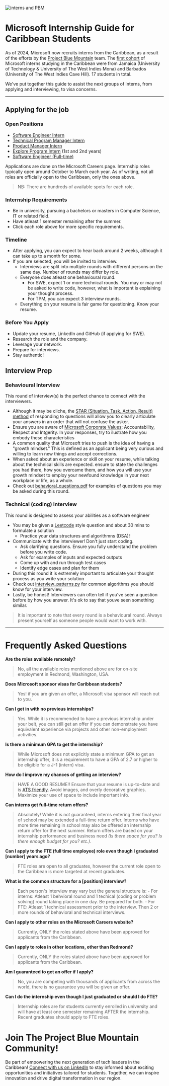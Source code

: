 ![interns and PBM](https://github.com/user-attachments/assets/62d925bc-a4f2-4d81-a2fe-2ca49d679cc0)

# Microsoft Internship Guide for Caribbean Students

As of 2024, Microsoft now recruits interns from the Caribbean, as a result of the efforts by the [Project Blue Mountain](https://www.linkedin.com/pulse/microsoft-day-university-technology-jamaica-thomas-mba-hrm-volie/) team.
The [first cohort](https://www.linkedin.com/posts/shoniquethomas_microsoftinterns-microsoftlife-activity-7203425109003403264-laSU?utm_source=share&utm_medium=member_desktop) of Microsoft interns studying in the Caribbean were from Jamaica (University of Technology & University of The West Indies Mona) and Barbados (University of The West Indies Cave Hill). 17 students in total.

We've put together this guide to assist the next groups of interns, from applying and interviewing, to visa concerns.

---

<!-- ## Table of Content
- Applying
  - Requirements
- Interview prep
  - Behavioural
  - Software Engineer (SWE)
  - Technical Program Manager (TPM)
---
-->

## Applying for the job
### Open Positions
- [Software Engineer Intern](https://jobs.careers.microsoft.com/global/en/share/1751922)
- [Technical Program Manager Intern](https://jobs.careers.microsoft.com/global/en/job/1748094)
- [Product Manager Intern](https://jobs.careers.microsoft.com/global/en/job/1748102)
- [Explore Program Intern](https://jobs.careers.microsoft.com/global/en/job/1773452) (1st and 2nd years)
- [Software Engineer (Full-time)](https://jobs.careers.microsoft.com/global/en/job/1747253)

Applications are done on the Microsoft Careers page. Internship roles typically open around October to March each year. As of writing, not all roles are officially open to the Caribbean, only the ones above.
> NB: There are hundreds of available spots for each role.

### Internship Requirements
- Be in university, pursuing a bachelors or masters in Computer Science, IT or related field.
- Have atleast 1 semester remaining after the summer.
- Click each role above for more specific requirements.

### Timeline
- After applying, you can expect to hear back around 2 weeks, although it can take up to a month for some.
- If you are selected, you will be invited to interview.
  - Interviews are split into multiple rounds with different persons on the same day. Number of rounds may differ by role.
  - Everyone does atleast one behavioural round.
    - For SWE, expect 1 or more technical rounds. You may or may not be asked to write code, however, what is important is explaining your thought process.
    - For TPM, you can expect 3 interview rounds.
  - Everything on your resume is fair game for questioning. Know your resume.
 
### Before You Apply
- Update your resume, LinkedIn and GitHub (if applying for SWE).
- Research the role and the company.
- Leverage your network.
- Prepare for interviews.
- Stay authentic!

## Interview Prep
### Behavioural Interview
This round of interview(s) is the perfect chance to connect with the interviewers. 
- Although it may be cliche, the [STAR (Situation, Task, Action, Result) method](https://www.themuse.com/advice/star-interview-method) of responding to questions will allow you to clearly articulate your answers in an order that will not confuse the asker.
- Ensure you are aware of [Microsoft Corporate Values](https://www.microsoft.com/en-us/about/corporate-values): Accountability, Respect and Intgerity. In your responses, try to ilustrate how you embody these characteristics
- A common quality that Microsoft tries to push is the idea of having a "growth mindset." This is defined as an applicant being very curious and willing to learn new things and accept corrections.
- When asked about an experience or skill on your resume, while talking about the technical skills are expected. ensure to state the challenges you had there, how you overcame them, and how you will use your growth mindset to employ your  newfound knowledge in your next workplace or life, as a whole.
- Check out [behavioral_questions.pdf](behavioral_questions.pdf) for examples of questions you may be asked during this round.

### Technical (coding) Interview
This round is designed to assess your abilities as a software engineer
- You may be given a [Leetcode](https://leetcode.com/problemset/) style question and about 30 mins to formulate a solution
  - Practice your data structures and algorithmns (DSA)!
- Communicate with the interviewer! Don't just start coding.
  - Ask clarifying questions. Ensure you fully understand the problem before you write code.
  - Ask for examples of inputs and expected outputs
  - Come up with and run through test cases
  - Identify edge cases and plan for them
- During this round it is extremely important to articulate your thought process as you write your solution
- Check out [interview_patterns.py](interview_patterns.py) for common algorithms you should know for your interview.
- Lastly, be honest! Interviewers can often tell if you've seen a question before by how you answer. It's ok to say that youve seen something similar.

> It is important to note that every round is a behavioural round. Always present yourself as someone people would want to work with.

---
<!-- ## Obtaining a Visa
Yes, Microsoft will assist you in obtaining a J-1 visa to work in the United States. Microsoft uses a third-party (currently Cultural Vistas) to handle this for new hires. 
### Documents you'll need in advance

| Police Record | |
|---|---|
| Jamaica | https://jcf.gov.jm/police-certificate/ |
| Barbados| |
| (add more) | |

| University Transcript |
|---|
| Obtain from your university. Ensure a GPA of 2.7 or higher. Unofficial transcripts may be used |
-->

# Frequently Asked Questions
**Are the roles available remotely?**
> No, all the available roles mentioned above are for on-site employment in Redmond, Washington, USA.

**Does Microsoft sponsor visas for Caribbean students?**
> Yes! if you are given an offer, a Microsoft visa sponsor will reach out to you.

**Can I get in with no previous internships?**
> Yes. While it is recommended to have a previous internship under your belt, you can still get an offer if you can demonstrate you have equivalent experience via projects and other non-employment activities.

**Is there a minimum GPA to get the internship?**
> While Microsoft does not explicitly state a minimum GPA to get an internship offer, it is a requirement to have a GPA of 2.7 or higher to be eligible for a J-1 (intern) visa.

**How do I improve my chances of getting an interview?**
> HAVE A GOOD RESUME!! Ensure that your resume is up-to-date and is [ATS friendly](https://create.microsoft.com/en-us/templates/ats-resumes). Avoid images, and overly decorative graphics. Maximize your use of space to include important info.

**Can interns get full-time return offers?**
> Absolutely! While it is not guaranteed, interns entering their final year of school may be extended a full-time return offer. Interns who have more time remaining in school may also be offered an internship return offer for the next summer. Return offers are based on your internship performance and business need *(Is there space for you? Is there enough budget for you? etc.)*.

**Can I apply to the FTE (full time employee) role even though I graduated [number] years ago?**
> FTE roles are open to all graduates, however the current role open to the Caribbean is more targeted at recent graduates.

**What is the common structure for a [position] interview?**
> Each person's interview may vary but the general structure is:
    - For interns: Atleast 1 behvioral round and 1 techical (coding or problem solving) round taking place in one day. Be prepared for both.
    - For FTE: Atleast 1 technical assessment prior to the interview. Then 2 or more rounds of behavioral and technical interviews.

**Can I apply to other roles on the Microsoft Careers website?**
> Currently, ONLY the roles stated above have been approved for applicants from the Caribbean.

**Can I apply to roles in other locations, other than Redmond?**
> Currently, ONLY the roles stated above have been approved for applicants from the Caribbean.

**Am I guaranteed to get an offer if I apply?**
> No, you are competing with thousands of applicants from across the world, there is no guarantee you will be given an offer.

**Can I do the internship even though I just graduated or should I do FTE?**
> Internship roles are for students currently enrolled in university and will have at least one semester remaining AFTER the internship. Recent graduates should apply to FTE roles.

# Join The Project Blue Mountain Community!
Be part of empowering the next generation of tech leaders in the Caribbean! [Connect with us on LinkedIn](https://www.linkedin.com/groups/13105123/) to stay informed about exciting opportunities and initiatives tailored for students. Together, we can inspire innovation and drive digital transformation in our region.
